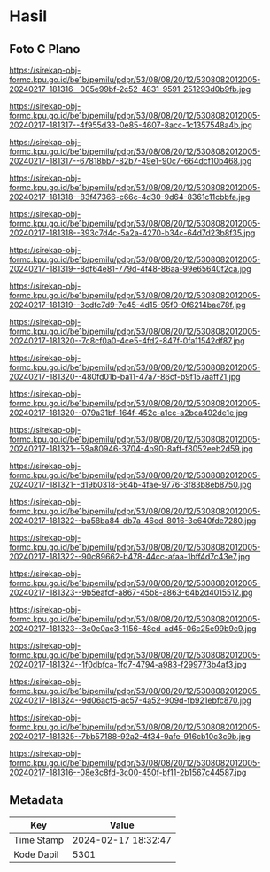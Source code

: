 # Hasil

## Foto C Plano

https://sirekap-obj-formc.kpu.go.id/be1b/pemilu/pdpr/53/08/08/20/12/5308082012005-20240217-181316--005e99bf-2c52-4831-9591-251293d0b9fb.jpg

https://sirekap-obj-formc.kpu.go.id/be1b/pemilu/pdpr/53/08/08/20/12/5308082012005-20240217-181317--4f955d33-0e85-4607-8acc-1c1357548a4b.jpg

https://sirekap-obj-formc.kpu.go.id/be1b/pemilu/pdpr/53/08/08/20/12/5308082012005-20240217-181317--67818bb7-82b7-49e1-90c7-664dcf10b468.jpg

https://sirekap-obj-formc.kpu.go.id/be1b/pemilu/pdpr/53/08/08/20/12/5308082012005-20240217-181318--83f47366-c66c-4d30-9d64-8361c11cbbfa.jpg

https://sirekap-obj-formc.kpu.go.id/be1b/pemilu/pdpr/53/08/08/20/12/5308082012005-20240217-181318--393c7d4c-5a2a-4270-b34c-64d7d23b8f35.jpg

https://sirekap-obj-formc.kpu.go.id/be1b/pemilu/pdpr/53/08/08/20/12/5308082012005-20240217-181319--8df64e81-779d-4f48-86aa-99e65640f2ca.jpg

https://sirekap-obj-formc.kpu.go.id/be1b/pemilu/pdpr/53/08/08/20/12/5308082012005-20240217-181319--3cdfc7d9-7e45-4d15-95f0-0f6214bae78f.jpg

https://sirekap-obj-formc.kpu.go.id/be1b/pemilu/pdpr/53/08/08/20/12/5308082012005-20240217-181320--7c8cf0a0-4ce5-4fd2-847f-0fa11542df87.jpg

https://sirekap-obj-formc.kpu.go.id/be1b/pemilu/pdpr/53/08/08/20/12/5308082012005-20240217-181320--480fd01b-ba11-47a7-86cf-b9f157aaff21.jpg

https://sirekap-obj-formc.kpu.go.id/be1b/pemilu/pdpr/53/08/08/20/12/5308082012005-20240217-181320--079a31bf-164f-452c-a1cc-a2bca492de1e.jpg

https://sirekap-obj-formc.kpu.go.id/be1b/pemilu/pdpr/53/08/08/20/12/5308082012005-20240217-181321--59a80946-3704-4b90-8aff-f8052eeb2d59.jpg

https://sirekap-obj-formc.kpu.go.id/be1b/pemilu/pdpr/53/08/08/20/12/5308082012005-20240217-181321--d19b0318-564b-4fae-9776-3f83b8eb8750.jpg

https://sirekap-obj-formc.kpu.go.id/be1b/pemilu/pdpr/53/08/08/20/12/5308082012005-20240217-181322--ba58ba84-db7a-46ed-8016-3e640fde7280.jpg

https://sirekap-obj-formc.kpu.go.id/be1b/pemilu/pdpr/53/08/08/20/12/5308082012005-20240217-181322--90c89662-b478-44cc-afaa-1bff4d7c43e7.jpg

https://sirekap-obj-formc.kpu.go.id/be1b/pemilu/pdpr/53/08/08/20/12/5308082012005-20240217-181323--9b5eafcf-a867-45b8-a863-64b2d4015512.jpg

https://sirekap-obj-formc.kpu.go.id/be1b/pemilu/pdpr/53/08/08/20/12/5308082012005-20240217-181323--3c0e0ae3-1156-48ed-ad45-06c25e99b9c9.jpg

https://sirekap-obj-formc.kpu.go.id/be1b/pemilu/pdpr/53/08/08/20/12/5308082012005-20240217-181324--1f0dbfca-1fd7-4794-a983-f299773b4af3.jpg

https://sirekap-obj-formc.kpu.go.id/be1b/pemilu/pdpr/53/08/08/20/12/5308082012005-20240217-181324--9d06acf5-ac57-4a52-909d-fb921ebfc870.jpg

https://sirekap-obj-formc.kpu.go.id/be1b/pemilu/pdpr/53/08/08/20/12/5308082012005-20240217-181325--7bb57188-92a2-4f34-9afe-916cb10c3c9b.jpg

https://sirekap-obj-formc.kpu.go.id/be1b/pemilu/pdpr/53/08/08/20/12/5308082012005-20240217-181316--08e3c8fd-3c00-450f-bf11-2b1567c44587.jpg


## Metadata

| Key        | Value               |
| ---------- | ------------------- |
| Time Stamp | 2024-02-17 18:32:47 |
| Kode Dapil | 5301                |



